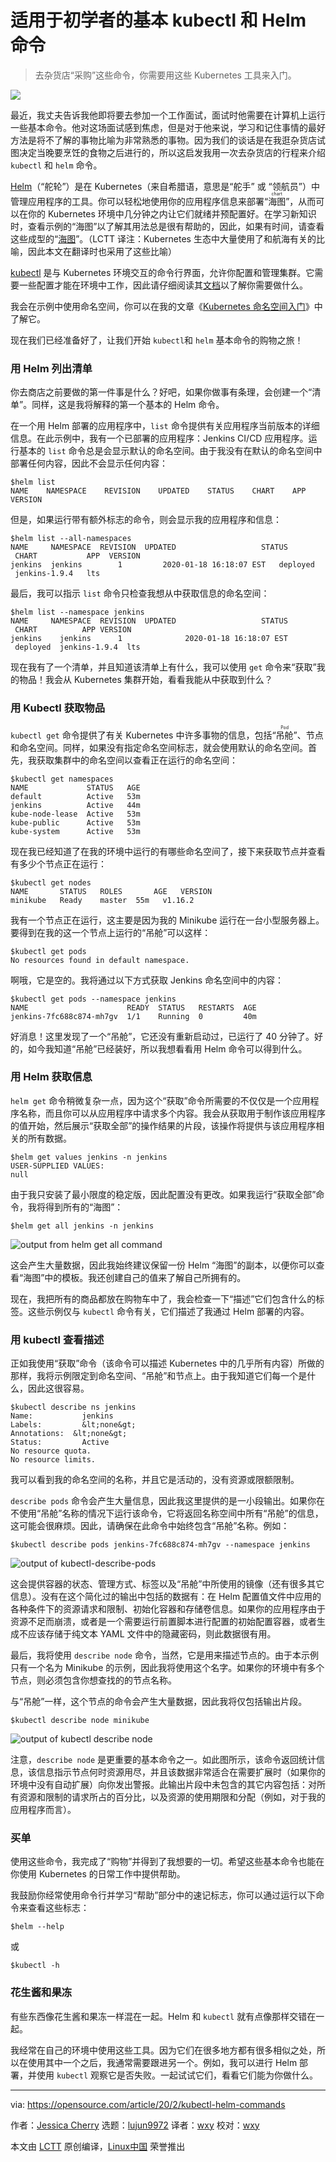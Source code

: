 [#]: collector: (lujun9972)
[#]: translator: (wxy)
[#]: reviewer: (wxy)
[#]: publisher: (wxy)
[#]: url: (https://linux.cn/article-12007-1.html)
[#]: subject: (Basic kubectl and Helm commands for beginners)
[#]: via: (https://opensource.com/article/20/2/kubectl-helm-commands)
[#]: author: (Jessica Cherry https://opensource.com/users/jrepka)

适用于初学者的基本 kubectl 和 Helm 命令
======

> 去杂货店“采购”这些命令，你需要用这些 Kubernetes 工具来入门。

![](https://img.linux.net.cn/data/attachment/album/202003/18/113120adp34myy90eb944b.jpg)

最近，我丈夫告诉我他即将要去参加一个工作面试，面试时他需要在计算机上运行一些基本命令。他对这场面试感到焦虑，但是对于他来说，学习和记住事情的最好方法是将不了解的事物比喻为非常熟悉的事物。因为我们的谈话是在我逛杂货店试图决定当晚要烹饪的食物之后进行的，所以这启发我用一次去杂货店的行程来介绍 `kubectl` 和 `helm` 命令。

[Helm][2]（“舵轮”）是在 Kubernetes（来自希腊语，意思是“舵手” 或 “领航员”）中管理应用程序的工具。你可以轻松地使用你的应用程序信息来部署“<ruby>海图<rt>chart</rt></ruby>”，从而可以在你的 Kubernetes 环境中几分钟之内让它们就绪并预配置好。在学习新知识时，查看示例的“海图”以了解其用法总是很有帮助的，因此，如果有时间，请查看这些成型的“[海图][3]”。（LCTT 译注：Kubernetes 生态中大量使用了和航海有关的比喻，因此本文在翻译时也采用了这些比喻）

[kubectl][4] 是与 Kubernetes 环境交互的命令行界面，允许你配置和管理集群。它需要一些配置才能在环境中工作，因此请仔细阅读其[文档][5]以了解你需要做什么。

我会在示例中使用命名空间，你可以在我的文章《[Kubernetes 命名空间入门][6]》中了解它。

现在我们已经准备好了，让我们开始 `kubectl`和 `helm` 基本命令的购物之旅！

### 用 Helm 列出清单

你去商店之前要做的第一件事是什么？好吧，如果你做事有条理，会创建一个“清单”。同样，这是我将解释的第一个基本的 Helm 命令。

在一个用 Helm 部署的应用程序中，`list` 命令提供有关应用程序当前版本的详细信息。在此示例中，我有一个已部署的应用程序：Jenkins CI/CD 应用程序。运行基本的 `list` 命令总是会显示默认的命名空间。由于我没有在默认的命名空间中部署任何内容，因此不会显示任何内容：

```
$helm list
NAME    NAMESPACE    REVISION    UPDATED    STATUS    CHART    APP VERSION
```

但是，如果运行带有额外标志的命令，则会显示我的应用程序和信息：

```
$helm list --all-namespaces
NAME     NAMESPACE  REVISION  UPDATED                   STATUS      CHART           APP  VERSION
jenkins  jenkins        1         2020-01-18 16:18:07 EST   deployed    jenkins-1.9.4   lts
```

最后，我可以指示 `list` 命令只检查我想从中获取信息的命名空间：

```
$helm list --namespace jenkins
NAME     NAMESPACE  REVISION  UPDATED                   STATUS    CHART          APP VERSION
jenkins    jenkins      1              2020-01-18 16:18:07 EST  deployed  jenkins-1.9.4  lts    
```

现在我有了一个清单，并且知道该清单上有什么，我可以使用 `get` 命令来“获取”我的物品！我会从 Kubernetes 集群开始，看看我能从中获取到什么？

### 用 Kubectl 获取物品

`kubectl get` 命令提供了有关 Kubernetes 中许多事物的信息，包括“<ruby>吊舱<rt>Pod</rt></ruby>”、节点和命名空间。同样，如果没有指定命名空间标志，就会使用默认的命名空间。首先，我获取集群中的命名空间以查看正在运行的命名空间：

```
$kubectl get namespaces
NAME             STATUS   AGE
default          Active   53m
jenkins          Active   44m
kube-node-lease  Active   53m
kube-public      Active   53m
kube-system      Active   53m
```

现在我已经知道了在我的环境中运行的有哪些命名空间了，接下来获取节点并查看有多少个节点正在运行：

```
$kubectl get nodes
NAME       STATUS   ROLES       AGE   VERSION
minikube   Ready    master  55m   v1.16.2
```

我有一个节点正在运行，这主要是因为我的 Minikube 运行在一台小型服务器上。要得到在我的这一个节点上运行的“吊舱”可以这样：

```
$kubectl get pods
No resources found in default namespace.
```

啊哦，它是空的。我将通过以下方式获取 Jenkins 命名空间中的内容：

```
$kubectl get pods --namespace jenkins
NAME                      READY  STATUS   RESTARTS  AGE
jenkins-7fc688c874-mh7gv  1/1    Running  0         40m
```

好消息！这里发现了一个“吊舱”，它还没有重新启动过，已运行了 40 分钟了。好的，如今我知道“吊舱”已经装好，所以我想看看用 Helm 命令可以得到什么。

### 用 Helm 获取信息

`helm get` 命令稍微复杂一点，因为这个“获取”命令所需要的不仅仅是一个应用程序名称，而且你可以从应用程序中请求多个内容。我会从获取用于制作该应用程序的值开始，然后展示“获取全部”的操作结果的片段，该操作将提供与该应用程序相关的所有数据。

```
$helm get values jenkins -n jenkins
USER-SUPPLIED VALUES:
null
```

由于我只安装了最小限度的稳定版，因此配置没有更改。如果我运行“获取全部”命令，我将得到所有的“海图”：

```
$helm get all jenkins -n jenkins
```

![output from helm get all command][7]

这会产生大量数据，因此我始终建议保留一份 Helm “海图”的副本，以便你可以查看“海图”中的模板。我还创建自己的值来了解自己所拥有的。

现在，我把所有的商品都放在购物车中了，我会检查一下“描述”它们包含什么的标签。这些示例仅与 `kubectl` 命令有关，它们描述了我通过 Helm 部署的内容。

### 用 kubectl 查看描述

正如我使用“获取”命令（该命令可以描述 Kubernetes 中的几乎所有内容）所做的那样，我将示例限定到命名空间、“吊舱”和节点上。由于我知道它们每一个是什么，因此这很容易。

```
$kubectl describe ns jenkins
Name:           jenkins
Labels:         &lt;none&gt;
Annotations:  &lt;none&gt;
Status:         Active
No resource quota.
No resource limits.
```

我可以看到我的命名空间的名称，并且它是活动的，没有资源或限额限制。

`describe pods` 命令会产生大量信息，因此我这里提供的是一小段输出。如果你在不使用“吊舱”名称的情况下运行该命令，它将返回名称空间中所有“吊舱”的信息，这可能会很麻烦。因此，请确保在此命令中始终包含“吊舱”名称。例如：

```
$kubectl describe pods jenkins-7fc688c874-mh7gv --namespace jenkins
```

![output of kubectl-describe-pods][8]

这会提供容器的状态、管理方式、标签以及“吊舱”中所使用的镜像（还有很多其它信息）。没有在这个简化过的输出中包括的数据有：在 Helm 配置值文件中应用的各种条件下的资源请求和限制、初始化容器和存储卷信息。如果你的应用程序由于资源不足而崩溃，或者是一个需要运行前置脚本进行配置的初始配置容器，或者生成不应该存储于纯文本 YAML 文件中的隐藏密码，则此数据很有用。

最后，我将使用 `describe node` 命令，当然，它是用来描述节点的。由于本示例只有一个名为 Minikube 的示例，因此我将使用这个名字。如果你的环境中有多个节点，则必须包含你想查找的的节点名称。

与“吊舱”一样，这个节点的命令会产生大量数据，因此我将仅包括输出片段。

```
$kubectl describe node minikube
```

![output of kubectl describe node][9]

注意，`describe node` 是更重要的基本命令之一。如此图所示，该命令返回统计信息，该信息指示节点何时资源用尽，并且该数据非常适合在需要扩展时（如果你的环境中没有自动扩展）向你发出警报。此输出片段中未包含的其它内容包括：对所有资源和限制的请求所占的百分比，以及资源的使用期限和分配（例如，对于我的应用程序而言）。

### 买单

使用这些命令，我完成了“购物”并得到了我想要的一切。希望这些基本命令也能在你使用 Kubernetes 的日常工作中提供帮助。

我鼓励你经常使用命令行并学习“帮助”部分中的速记标志，你可以通过运行以下命令来查看这些标志：

```
$helm --help
```

或

```
$kubectl -h
```

### 花生酱和果冻

有些东西像花生酱和果冻一样混在一起。Helm 和 `kubectl` 就有点像那样交错在一起。

我经常在自己的环境中使用这些工具。因为它们在很多地方都有很多相似之处，所以在使用其中一个之后，我通常需要跟进另一个。例如，我可以进行 Helm 部署，并使用 `kubectl` 观察它是否失败。一起试试它们，看看它们能为你做什么。

--------------------------------------------------------------------------------

via: https://opensource.com/article/20/2/kubectl-helm-commands

作者：[Jessica Cherry][a]
选题：[lujun9972][b]
译者：[wxy](https://github.com/wxy)
校对：[wxy](https://github.com/wxy)

本文由 [LCTT](https://github.com/LCTT/TranslateProject) 原创编译，[Linux中国](https://linux.cn/) 荣誉推出

[a]: https://opensource.com/users/jrepka
[b]: https://github.com/lujun9972
[1]: https://opensource.com/sites/default/files/styles/image-full-size/public/lead-images/rh_003784_02_os.comcareers_os_rh2x.png?itok=jbRfXinl (A person working.)
[2]: https://helm.sh/
[3]: https://github.com/helm/charts/tree/master/stable
[4]: https://kubernetes.io/docs/reference/kubectl/kubectl/
[5]: https://kubernetes.io/docs/reference/kubectl/overview/
[6]: https://linux.cn/article-11749-1.html
[7]: https://opensource.com/sites/default/files/uploads/helm-get-all.png (output from helm get all command)
[8]: https://opensource.com/sites/default/files/uploads/kubectl-describe-pods.png (output of kubectl-describe-pods)
[9]: https://opensource.com/sites/default/files/uploads/kubectl-describe-node.png (output of kubectl describe node)
